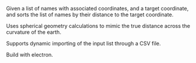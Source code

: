Given a list of names with associated coordinates, and a target coordinate, and sorts the list of names by their distance to the target coordinate.

Uses spherical geometry calculations to mimic the true distance across the curvature of the earth.

Supports dynamic importing of the input list through a CSV file. 

Build with electron.
